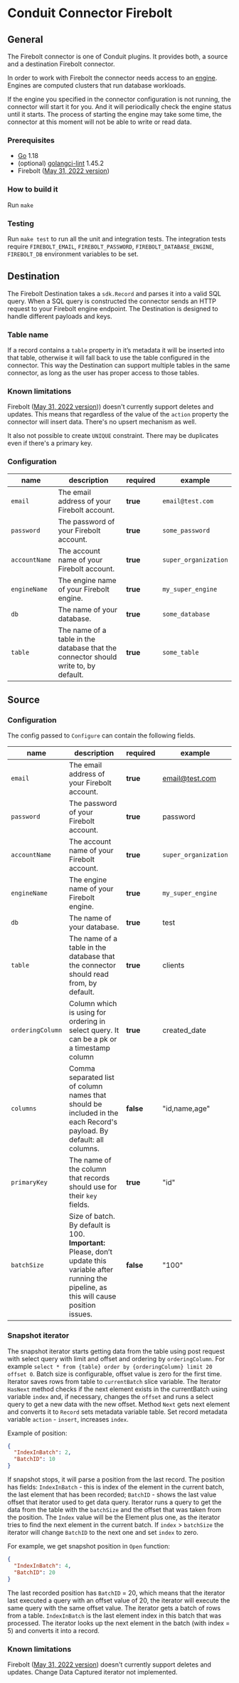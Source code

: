 # Conduit Connector Firebolt

## General

The Firebolt connector is one of Conduit plugins. It provides both, a source and a destination Firebolt connector.

In order to work with Firebolt the connector needs access to an [engine](https://docs.firebolt.io/working-with-engines/).
Engines are computed clusters that run database workloads.

If the engine you specified in the connector configuration is not running, the connector will start it for you.
And it will periodically check the engine status until it starts.
The process of starting the engine may take some time, the connector at this moment will not be able to write or read data.

### Prerequisites

- [Go](https://go.dev/) 1.18
- (optional) [golangci-lint](https://github.com/golangci/golangci-lint) 1.45.2
- Firebolt ([May 31, 2022 version](https://docs.firebolt.io/general-reference/release-notes-archive.html#may-31-2022))

### How to build it

Run `make`

### Testing

Run `make test` to run all the unit and integration tests. The integration tests require `FIREBOLT_EMAIL`, `FIREBOLT_PASSWORD`, `FIREBOLT_DATABASE_ENGINE`, `FIREBOLT_DB` environment variables to be set.

## Destination

The Firebolt Destination takes a `sdk.Record` and parses it into a valid SQL query. When a SQL query is constructed the connector sends an HTTP request to your Firebolt engine endpoint. The Destination is designed to handle different payloads and keys.

### Table name

If a record contains a `table` property in it’s metadata it will be inserted into that table,
otherwise it will fall back to use the table configured in the connector.
This way the Destination can support multiple tables in the same connector, as long as the user has proper access to those tables.

### Known limitations

Firebolt ([May 31, 2022 version](https://docs.firebolt.io/general-reference/release-notes-archive.html#may-31-2022))) doesn't 
currently support deletes and updates.
This means that regardless of the value of the `action` property the connector will insert data. There's no upsert mechanism as well.

It also not possible to create `UNIQUE` constraint. There may be duplicates even if there's a primary key. 

### Configuration

| name          | description                                                                         | required | example              |
| ------------- | ----------------------------------------------------------------------------------- | -------- | -------------------- |
| `email`       | The email address of your Firebolt account.                                         | **true** | `email@test.com`     |
| `password`    | The password of your Firebolt account.                                              | **true** | `some_password`      |
| `accountName` | The account name of your Firebolt account.                                          | **true** | `super_organization` |
| `engineName`  | The engine name of your Firebolt engine.                                            | **true** | `my_super_engine`    |
| `db`          | The name of your database.                                                          | **true** | `some_database`      |
| `table`       | The name of a table in the database that the connector should write to, by default. | **true** | `some_table`         |

## Source

### Configuration

The config passed to `Configure` can contain the following fields.

| name             | description                                                                                                                                           | required  | example              |
| ---------------- |-------------------------------------------------------------------------------------------------------------------------------------------------------| --------- | -------------------- |
| `email`          | The email address of your Firebolt account.                                                                                                           | **true**  | email@test.com       |
| `password`       | The password of your Firebolt account.                                                                                                                | **true**  | password             |
| `accountName`    | The account name of your Firebolt account.                                                                                                            | **true**  | `super_organization` |
| `engineName`     | The engine name of your Firebolt engine.                                                                                                              | **true**  | `my_super_engine`    |
| `db`             | The name of your database.                                                                                                                            | **true**  | test                 |
| `table`          | The name of a table in the database that the connector should read from, by default.                                                                  | **true**  | clients              |
| `orderingColumn` | Column which is using for ordering in select query. It can be a pk or a timestamp column                                                              | **true**  | created_date         |
| `columns`        | Comma separated list of column names that should be included in the each Record's payload. By default: all columns.                                   | **false** | "id,name,age"        |
| `primaryKey`     | The name of the column that records should use for their `key` fields.                                                                                          | **true**  | "id"                 |
| `batchSize`      | Size of batch. By default is 100. <b>Important:</b> Please, don’t update this variable after running the pipeline, as this will cause position issues. | **false** | "100"                |

### Snapshot iterator

The snapshot iterator starts getting data from the table using post request with select query with limit and offset and
ordering by `orderingColumn`. For example `select * from {table} order by {orderingColumn} limit 20 offset 0`. Batch size
is configurable, offset value is zero for the first time. Iterator saves rows from table to `currentBatch` slice variable.
The Iterator `HasNext` method checks if the next element exists in the currentBatch using variable `index` and,
if necessary, changes the `offset` and runs a select query to get a new data with the new offset. Method `Next` 
gets next element and converts it to `Record` sets metadata variable table.
Set record metadata variable `action` - `insert`, increases `index`.

Example of position:

```json
{
  "IndexInBatch": 2,
  "BatchID": 10
}
```

If snapshot stops, it will parse a position from the last record. The position has fields: `IndexInBatch` - 
this is index of the element in the current batch, the last element that has been recorded; `BatchID` -
shows the last value offset that iterator used to get data query. Iterator runs a query to get the data
from the table with the `batchSize` and the offset that was taken from the position. The `Index` value will be
the Element plus one, as the iterator tries to find the next element in the current batch. If `index` > `batchSize` 
the iterator will change `BatchID` to the next one and set `index` to zero.

For example, we get snapshot position in `Open` function:

```json
{
  "IndexInBatch": 4,
  "BatchID": 20
}
```

The last recorded position has `BatchID` = 20, which means that the iterator last executed a query with an 
offset value of 20, the iterator will execute the same query with the same offset value.
The iterator gets a batch of rows from a table. `IndexInBatch` is the last element index in 
this batch that was processed. The iterator looks up the next element in the batch (with index = 5)
and converts it into a record.

### Known limitations

Firebolt ([May 31, 2022 version](https://docs.firebolt.io/general-reference/release-notes-archive.html#may-31-2022)) doesn't
currently support deletes and updates. Change Data Captured iterator not implemented.
